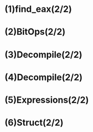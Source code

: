 # (1)find_eax(2/2)
# (2)BitOps(2/2)
# (3)Decompile(2/2)
# (4)Decompile(2/2)
# (5)Expressions(2/2)
# (6)Struct(2/2)
